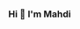 ### Hi 👋 I'm Mahdi

<!--
**mahdiiizareeiii/mahdiiizareeiii** is a ✨ _special_ ✨ repository because its `README.md` (this file) appears on your GitHub profile.

Here are some ideas to get you started:

- 🔭 I’m currently working on developing projects usin' javascript & node.js
- 🌱 I’m currently learning technologies related to backend
- 👯 I’m looking to collaborate on ...
- 🤔 I’m looking for help with ...
- 💬 Ask me about ...
- Telegram id : @mahdi_zareei
- 📫 How to reach me: mailto:mahdi.zareei.80@gmail.com
- 😄 Pronouns: ...
- ⚡ Fun fact: ...
-->
